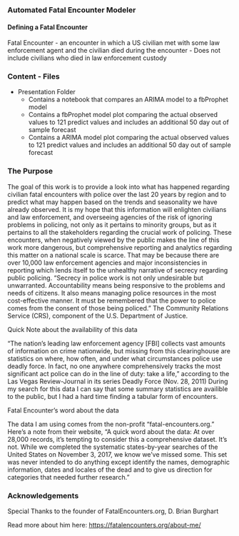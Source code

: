 ### Automated Fatal Encounter Modeler

#### Defining a Fatal Encounter

Fatal Encounter - an encounter in which a US civilian met with some law enforcement agent and the civilian died during the encounter
    - Does not include civilians who died in law enforcement custody

### Content - Files
* Presentation Folder
    * Contains a notebook that compares an ARIMA model to a fbProphet model
    * Contains a fbProphet model plot comparing the actual observed values to 121 predict values and includes an additional 50 day out of sample forecast
    * Contains a ARIMA model plot comparing the actual observed values to 121 predict values and includes an additional 50 day out of sample forecast


### The Purpose

The goal of this work is to provide a look into what has happened regarding civilian fatal encounters with police over the last 20 years by region and to predict what may happen based on the trends and seasonality we have already observed. It is my hope that this information will enlighten civilians and law enforcement, and overseeing agencies of the risk of ignoring problems in policing, not only as it pertains to minority groups, but as it pertains to all the stakeholders regarding the crucial work of policing. These encounters, when negatively viewed by the public makes the line of this work more dangerous, but comprehensive reporting and analytics regarding this matter on a national scale is scarce. That may be because there are over 10,000 law enforcement agencies and major inconsistencies in reporting which lends itself to the unhealthy narrative of secrecy regarding public policing. “Secrecy in police work is not only undesirable but unwarranted. Accountability means being responsive to the problems and needs of citizens. It also means managing police resources in the most cost-effective manner. It must be remembered that the power to police comes from the consent of those being policed.” The Community Relations Service (CRS), component of the U.S. Department of Justice.

Quick Note about the availability of this data 

“The nation’s leading law enforcement agency [FBI] collects vast amounts of information on crime nationwide, but missing from this clearinghouse are statistics on where, how often, and under what circumstances police use deadly force. In fact, no one anywhere comprehensively tracks the most significant act police can do in the line of duty: take a life,” according to the Las Vegas Review-Journal in its series Deadly Force (Nov. 28, 2011) During my search for this data I can say that some summary statistics are availible to the public, but I had a hard time finding a tabular form of encounters. 

Fatal Encounter’s word about the data

The data I am using comes from the non-profit “fatal-encounters.org.” Here’s a note from their website, “A quick word about the data: At over 28,000 records, it’s tempting to consider this a comprehensive dataset. It’s not. While we completed the systematic states-by-year searches of the United States on November 3, 2017, we know we’ve missed some. This set was never intended to do anything except identify the names, demographic information, dates and locales of the dead and to give us direction for categories that needed further research.” 

### Acknowledgements
Special Thanks to the founder of FatalEncounters.org, D. Brian Burghart 

Read more about him here: https://fatalencounters.org/about-me/
